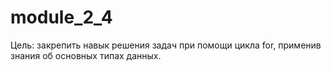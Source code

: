 # module_2_4
Цель: закрепить навык решения задач при помощи цикла for, применив знания об основных типах данных.
